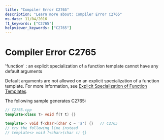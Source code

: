 ```yaml
---
title: "Compiler Error C2765"
description: "Learn more about: Compiler Error C2765"
ms.date: 11/04/2016
f1_keywords: ["C2765"]
helpviewer_keywords: ["C2765"]
---
```

# Compiler Error C2765

'function' : an explicit specialization of a function template cannot have any default arguments

Default arguments are not allowed on an explicit specialization of a function template. For more information, see [Explicit Specialization of Function Templates](../../cpp/explicit-specialization-of-function-templates.md).

The following sample generates C2765:

```cpp
// C2765.cpp
template<class T> void f(T t) {}

template<> void f<char>(char c = 'a') {}   // C2765
// try the following line instead
// template<> void f<char>(char c) {}
```
